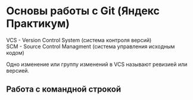 # Основы работы с Git (Яндекс Практикум)

VCS - Version Control System (система контроля версий) <br>
SCM - Source Control Managment (система управления исходным кодом)<br>

Одно изменение или группу изменений в VCS называют ревизией или версией.<br>

## Работа с командной строкой